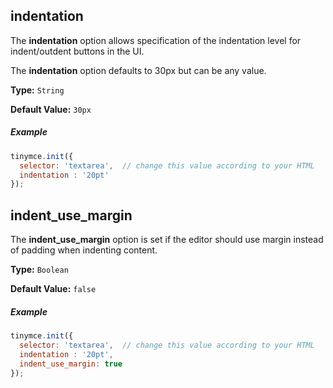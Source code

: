 ## indentation

The **indentation** option allows specification of the indentation level for indent/outdent buttons in the UI.

The **indentation** option defaults to 30px but can be any value.

**Type:** `String`

**Default Value:** `30px`

##### Example

```js
tinymce.init({
  selector: 'textarea',  // change this value according to your HTML
  indentation : '20pt'
});
```

## indent_use_margin

The **indent_use_margin** option is set if the editor should use margin instead of padding when indenting content.

**Type:** `Boolean`

**Default Value:** `false`

##### Example

```js
tinymce.init({
  selector: 'textarea',  // change this value according to your HTML
  indentation : '20pt',
  indent_use_margin: true
});
```
